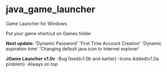# java_game_launcher
Game Launcher for Windows

Put your game shortcut on Games folder

**Next update:**
'Dynamic Password'
'First Time Account Creation'
'Dynamic expiration time'
'Changing default java icon to internet explorer'

**JGame Launcher v1.0c**
-Bug fixed(v1.0b and earlier)
-Icons Added(v1.0a problem)
-Always on top
